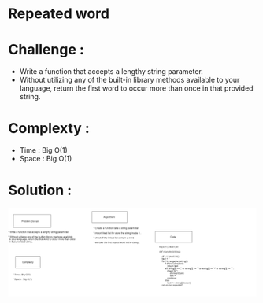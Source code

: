 # Repeated word 

# Challenge : 
* Write a function that accepts a lengthy string parameter.
* Without utilizing any of the built-in library methods available to your language, return the first word to occur more than once in that provided string.

# Complexty : 
* Time : Big O(1)
* Space : Big O(1)

# Solution : 

![](https://raw.githubusercontent.com/Hamza-Rashed/Python-data-structures-and-algorithms/main/asset/aww-board%20(2).png)
